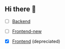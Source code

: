 ## Hi there 👋

- [ ] [Backend](https://github.com/Catalyst-Crew/backend)
- [ ] [Frontend-new](https://github.com/Catalyst-Crew/frontend-new)

- [x]   [Frontend](https://github.com/Catalyst-Crew/frontend) (depreciated)
